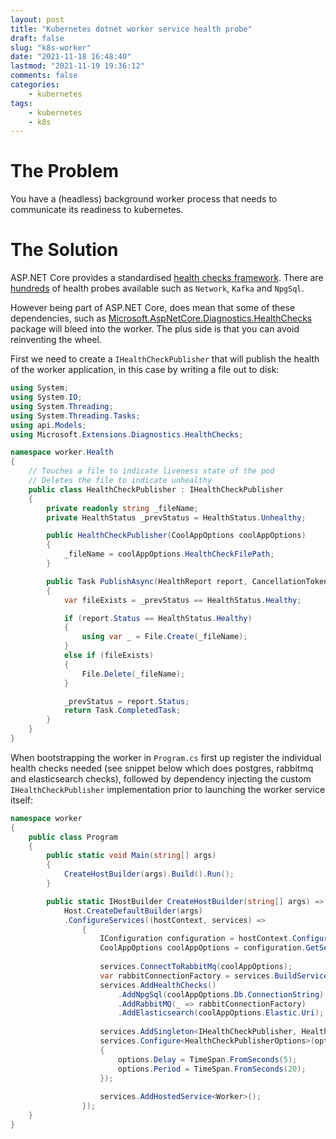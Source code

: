 ```yaml
---
layout: post
title: "Kubernetes dotnet worker service health probe"
draft: false
slug: "k8s-worker"
date: "2021-11-18 16:48:40"
lastmod: "2021-11-19 19:36:12"
comments: false
categories:
    - kubernetes
tags:
    - kubernetes
    - k8s
---
```


# The Problem

You have a (headless) background worker process that needs to communicate its readiness to kubernetes.

# The Solution

ASP.NET Core provides a standardised [health checks framework](https://docs.microsoft.com/en-us/aspnet/core/host-and-deploy/health-checks). There are [hundreds](https://github.com/Xabaril/AspNetCore.Diagnostics.HealthChecks/tree/master/src) of health probes available such as `Network`, `Kafka` and `NpgSql`.

However being part of ASP.NET Core, does mean that some of these dependencies, such as [Microsoft.AspNetCore.Diagnostics.HealthChecks](https://www.nuget.org/packages/Microsoft.AspNetCore.Diagnostics.HealthChecks) package will bleed into the worker. The plus side is that you can avoid reinventing the wheel.

First we need to create a `IHealthCheckPublisher` that will publish the health of the worker application, in this case by writing a file out to disk:

```c#
using System;
using System.IO;
using System.Threading;
using System.Threading.Tasks;
using api.Models;
using Microsoft.Extensions.Diagnostics.HealthChecks;

namespace worker.Health
{
    // Touches a file to indicate liveness state of the pod
    // Deletes the file to indicate unhealthy
    public class HealthCheckPublisher : IHealthCheckPublisher
    {
        private readonly string _fileName;
        private HealthStatus _prevStatus = HealthStatus.Unhealthy;

        public HealthCheckPublisher(CoolAppOptions coolAppOptions)
        {
            _fileName = coolAppOptions.HealthCheckFilePath;
        }

        public Task PublishAsync(HealthReport report, CancellationToken cancellationToken)
        {
            var fileExists = _prevStatus == HealthStatus.Healthy;

            if (report.Status == HealthStatus.Healthy)
            {
                using var _ = File.Create(_fileName);
            }
            else if (fileExists)
            {
                File.Delete(_fileName);
            }

            _prevStatus = report.Status;
            return Task.CompletedTask;
        }
    }
}
```


When bootstrapping the worker in `Program.cs` first up register the individual health checks needed (see snippet below which does postgres, rabbitmq and elasticsearch checks), followed by dependency injecting the custom `IHealthCheckPublisher` implementation prior to launching the worker service itself:

```c#
namespace worker
{
    public class Program
    {
        public static void Main(string[] args)
        {
            CreateHostBuilder(args).Build().Run();
        }

        public static IHostBuilder CreateHostBuilder(string[] args) =>
            Host.CreateDefaultBuilder(args)
            .ConfigureServices((hostContext, services) =>
                {
                    IConfiguration configuration = hostContext.Configuration;
                    CoolAppOptions coolAppOptions = configuration.GetSection("dam").Get<CoolAppOptions>();
                    
                    services.ConnectToRabbitMq(coolAppOptions);
                    var rabbitConnectionFactory = services.BuildServiceProvider().GetService<ConnectionFactory>();
                    services.AddHealthChecks()
                        .AddNpgSql(coolAppOptions.Db.ConnectionString)
                        .AddRabbitMQ(_ => rabbitConnectionFactory)
                        .AddElasticsearch(coolAppOptions.Elastic.Uri);
                    
                    services.AddSingleton<IHealthCheckPublisher, HealthCheckPublisher>(_ => new HealthCheckPublisher(coolAppOptions));
                    services.Configure<HealthCheckPublisherOptions>(options =>
                    {
                        options.Delay = TimeSpan.FromSeconds(5);
                        options.Period = TimeSpan.FromSeconds(20);
                    });
                    
                    services.AddHostedService<Worker>();
                });
    }
}
```
